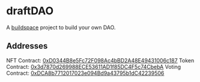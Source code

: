 # draftDAO

A [buildspace](https://buildspace.so/projects) project to build your own DAO.

## Addresses

NFT Contract: [0xD0344B8e5Fc72F098Ac4bBD2A48E49431006c187](https://rinkeby.etherscan.io/address/0xD0344B8e5Fc72F098Ac4bBD2A48E49431006c187)
Token Contract: [0x3d7870d269988ECE53611AD1f85DC4F5c74CbebA](https://rinkeby.etherscan.io/address/0x3d7870d269988ECE53611AD1f85DC4F5c74CbebA)
Voting Contract: [0xDCA8b7712017023e094Bd9a43795b1dC42239506](https://rinkeby.etherscan.io/address/0xDCA8b7712017023e094Bd9a43795b1dC42239506)
